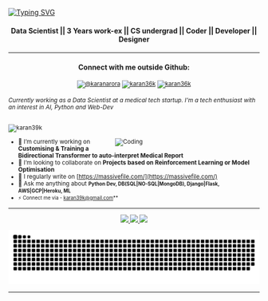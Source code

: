 [![Typing SVG](https://readme-typing-svg.herokuapp.com?color=%230A3600&size=15&center=true&width=250&height=20&lines=Hello+World+%F0%9F%91%8B%2C+I+am+Karan)](https://git.io/typing-svg)

<h4 align="center">Data Scientist || 3 Years work-ex || CS undergrad || Coder || Developer || Designer</h4> 

--- 

<h4 align="center">Connect with me outside Github:</h4>
<small>
<p align="center"> <a href="https://massivefile.com" target="_blank">
<img align="center" src="https://encrypted-tbn0.gstatic.com/images?q=tbn:ANd9GcT47RS9Jmmyf5N8TcX4wTogjDnDqyU_AYzO7w&usqp=CAU" alt="@karanarora" height="30" width="40" /></a> <a href="https://linkedin.com/in/karanaro "target="_blank"><img align="center" src="https://raw.githubusercontent.com/rahuldkjain/github-profile-readme-generator/master/src/images/icons/Social/linked-in-alt.svg" alt="karan36k" height="30" width="40" /></a> <a href="https://instagram.com/flashunicorn/" target="_blank"><img align="center" src="https://raw.githubusercontent.com/rahuldkjain/github-profile-readme-generator/master/src/images/icons/Social/instagram.svg" alt="karan36k" height="30" width="40" /></a> </p> 

 <h6>Currently working as a Data Scientist at a medical tech startup. I'm a tech enthusiast with an interest in AI, Python and Web-Dev</h6>
  
 <p align="left"> <img src="https://komarev.com/ghpvc/?username=karan39k&label=Profile%20views&color=129e00&style=plastic" alt="karan39k" /> </p> 
 <img align="right" alt="Coding" width="290" src="https://lh3.googleusercontent.com/mgIKssWpDhUcif6UwzLqwFrQ2frzYdKrp6utfYLoY8c8nGL68euHOzSDJ5JDIZ5qKEYgC8ug7Vy9kLNKEVOYjdRRZJ3T3Mq0laT8AUwB5w1UG1Jf7bIFkPg_8yY-1qXfMSas0bna1w=w1920-h1080"> 

- 🔭 I’m currently working on **Customising & Training a Bidirectional Transformer to auto-interpret Medical Report** 
- 👯 I’m looking to collaborate on **Projects based on Reinforcement Learning or Model Optimisation** 
- 📝 I regularly write on [https://massivefile.com/](https://massivefile.com/) 
- 💬 Ask me anything about <small>**Python Dev, DB(SQL|NO-SQL|MongoDB), Django|Flask, AWS|GCP|Heroku, ML**
- ⚡ Connect me via - karan39k@gmail.com** 
  </small>
<!-- ### Blogs posts -->
 
 ---
  
<div align="center">
  <a href="https://github.com/karan36k">
  <img height="180em" src="https://github-readme-stats.vercel.app/api?username=karan36k&show_icons=true&theme=dark&include_all_commits=true&count_private=true"/>
  <img height="180em" src="https://github-readme-stats.vercel.app/api/top-langs/?username=karan36k&layout=compact&langs_count=7&theme=dark"/>
  <img height="295em"  src="https://activity-graph.herokuapp.com/graph?username=karan36k&theme=xcode"/></a>

   
  ![Snake animation](https://github.com/wellingtoncarneirobarbosa/wellingtoncarneirobarbosa/blob/output/github-contribution-grid-snake.svg)

  
  </div>
 
 
---
